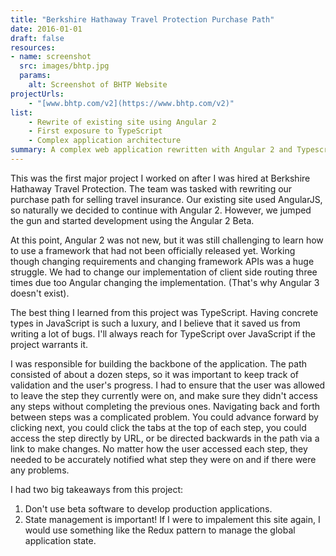 ```yaml
---
title: "Berkshire Hathaway Travel Protection Purchase Path"
date: 2016-01-01
draft: false
resources:
- name: screenshot
  src: images/bhtp.jpg
  params:
    alt: Screenshot of BHTP Website
projectUrls:
    - "[www.bhtp.com/v2](https://www.bhtp.com/v2)"
list:
    - Rewrite of existing site using Angular 2
    - First exposure to TypeScript
    - Complex application architecture
summary: A complex web application rewritten with Angular 2 and Typescript. 
---
```


This was the first major project I worked on after I was hired at Berkshire Hathaway Travel Protection.
The team was tasked with rewriting our purchase path for selling travel insurance. Our existing site
used AngularJS, so naturally we decided to continue with Angular 2. However, we jumped the gun and started
development using the Angular 2 Beta.

At this point, Angular 2 was not new, but it was still challenging to learn how to use a framework that
had not been officially released yet. Working though changing requirements and changing framework APIs
was a huge struggle. We had to change our implementation of client side routing three times due too
Angular changing the implementation. (That's why Angular 3 doesn't exist).

The best thing I learned from this project was TypeScript. Having concrete types in JavaScript is such
a luxury, and I believe that it saved us from writing a lot of bugs. I'll always reach for TypeScript 
over JavaScript if the project warrants it.

I was responsible for building the backbone of the application. The path consisted of about a dozen steps,
so it was important to keep track of validation and the user's progress. I had to ensure
that the user was allowed to leave the step they currently were on, and make sure they didn't access any
steps without completing the previous ones. Navigating back and forth between steps was a complicated problem.
You could advance forward by clicking next, you could click the tabs at the top of each step, you could access
the step directly by URL, or be directed backwards in the path via a link to make changes. No matter how the user
accessed each step, they needed to be accurately notified what step they were on and if there were any problems.

I had two big takeaways from this project:
1. Don't use beta software to develop production applications.
1. State management is important! If I were to impalement this site again, I would use something like the Redux
pattern to manage the global application state.
